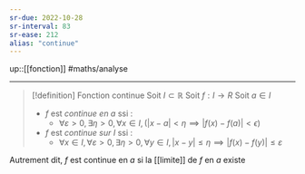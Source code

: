 ```yaml
---
sr-due: 2022-10-28
sr-interval: 83
sr-ease: 212
alias: "continue"
---
```

up::[[fonction]]
#maths/analyse 

----

> [!definition] Fonction continue
> Soit $I \subset \mathbb{R}$
> Soit $f: I \to R$
> Soit $a \in I$
>  - $f$ est _continue en $a$_ ssi :
>      - $\forall \varepsilon>0, \exists\eta > 0, \forall x\in I, (|x-a| < \eta \implies |f(x) - f(a)| < \epsilon)$
>  - $f$ est _continue sur $I$_ ssi :
>      - $\forall x \in I, \forall \varepsilon > 0, \exists \eta > 0, \forall y \in I, |x-y| \leq \eta \implies |f(x)-f(y)| \leq \varepsilon$

Autrement dit, $f$ est continue en $a$ si la [[limite]] de $f$ en $a$ existe


